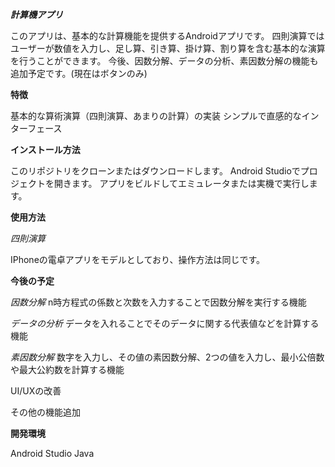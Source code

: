 ***計算機アプリ***

このアプリは、基本的な計算機能を提供するAndroidアプリです。
四則演算ではユーザーが数値を入力し、足し算、引き算、掛け算、割り算を含む基本的な演算を行うことができます。
今後、因数分解、データの分析、素因数分解の機能も追加予定です。(現在はボタンのみ)


**特徴**

基本的な算術演算（四則演算、あまりの計算）の実装
シンプルで直感的なインターフェース


**インストール方法**

このリポジトリをクローンまたはダウンロードします。
Android Studioでプロジェクトを開きます。
アプリをビルドしてエミュレータまたは実機で実行します。


**使用方法**

*四則演算*

IPhoneの電卓アプリをモデルとしており、操作方法は同じです。



**今後の予定**

*因数分解*
n時方程式の係数と次数を入力することで因数分解を実行する機能

*データの分析*
データを入れることでそのデータに関する代表値などを計算する機能

*素因数分解*
数字を入力し、その値の素因数分解、2つの値を入力し、最小公倍数や最大公約数を計算する機能

UI/UXの改善

その他の機能追加

**開発環境**

Android Studio
Java
